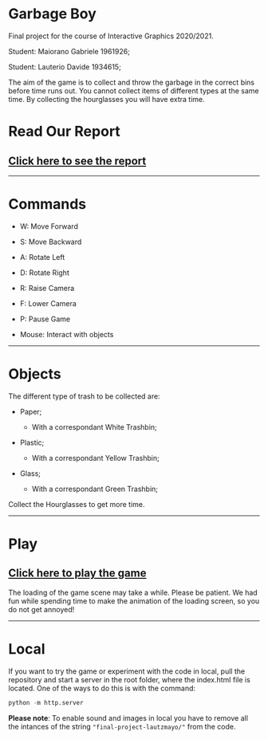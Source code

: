 # Garbage Boy

Final project for the course of Interactive Graphics 2020/2021.

Student: Maiorano Gabriele 1961926;

Student: Lauterio Davide 1934615;

The aim of the game is to collect and throw the garbage in the correct bins before time runs out.
You cannot collect items of different types at the same time.
By collecting the hourglasses you will have extra time.

# Read Our Report

## [Click here to see the report](https://github.com/SapienzaInteractiveGraphicsCourse/final-project-lautzmayo/Report_GarbageBoy.pdf)

---

# Commands

-   W: Move Forward

-   S: Move Backward

-   A: Rotate Left

-   D: Rotate Right

-   R: Raise Camera

-   F: Lower Camera

-   P: Pause Game

-   Mouse: Interact with objects

---

# Objects

The different type of trash to be collected are:

-   Paper;

    -   With a correspondant White Trashbin;

-   Plastic;

    -   With a correspondant Yellow Trashbin;

-   Glass;
    -   With a correspondant Green Trashbin;

Collect the Hourglasses to get more time.

---

# Play

## [Click here to play the game](https://sapienzainteractivegraphicscourse.github.io/final-project-lautzmayo/)

The loading of the game scene may take a while. Please be patient. We had fun while spending time to make the animation of the loading screen, so you do not get annoyed!

---

# Local

If you want to try the game or experiment with the code in local, pull the repository and start a server in the root folder, where the index.html file is located. One of the ways to do this is with the command:

```python
python -m http.server
```

<b>Please note</b>: To enable sound and images in local you have to remove all the intances of the string `"final-project-lautzmayo/"` from the code.
